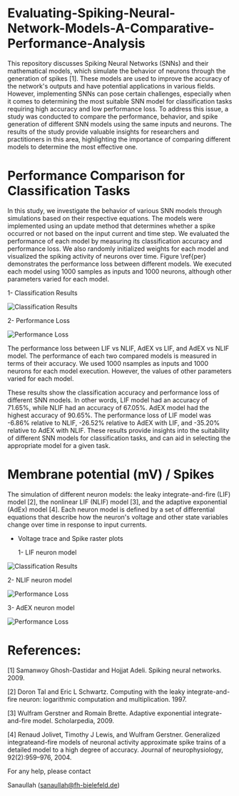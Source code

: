 # Evaluating-Spiking-Neural-Network-Models-A-Comparative-Performance-Analysis


This repository discusses Spiking Neural Networks (SNNs) and their mathematical models, which simulate the behavior of neurons through the generation of spikes [1]. These models are used to improve the accuracy of the network's outputs and have potential applications in various fields. However, implementing SNNs can pose certain challenges, especially when it comes to determining the most suitable SNN model for classification tasks requiring high accuracy and low performance loss. To address this issue, a study was conducted to compare the performance, behavior, and spike generation of different SNN models using the same inputs and neurons. The results of the study provide valuable insights for researchers and practitioners in this area, highlighting the importance of comparing different models to determine the most effective one.


# Performance Comparison for Classification Tasks

In this study, we investigate the behavior of various SNN models through simulations based on their respective equations. The models were implemented using an update method that determines whether a spike occurred or not based on the input current and time step. We evaluated the performance of each model by measuring its classification accuracy and performance loss. We also randomly initialized weights for each model and visualized the spiking activity of neurons over time. Figure \ref{per} demonstrates the performance loss between different models. We executed each model using 1000 samples as inputs and 1000 neurons, although other parameters varied for each model.


  1- Classification Results
  
![Classification Results](https://github.com/Rao-Sanaullah/Evaluating-Spiking-Neural-Network-Models-A-Comparative-Performance-Analysis/blob/main/2.png)

  2- Performance Loss
  
![Performance Loss](https://github.com/Rao-Sanaullah/Evaluating-Spiking-Neural-Network-Models-A-Comparative-Performance-Analysis/blob/main/1.png)


The performance loss between LIF vs NLIF, AdEX vs LIF, and AdEX vs NLIF model. The performance of each two compared models is measured in terms of their accuracy. We used 1000 nsamples as inputs and 1000 neurons for each model execution. However, the values of other parameters varied for each model.


These results show the classification accuracy and performance loss of different SNN models. In other words, LIF model had an accuracy of 71.65%, while NLIF had an accuracy of 67.05%. AdEX model had the highest accuracy of 90.65%. The performance loss of LIF model was -6.86% relative to NLIF, -26.52% relative to AdEX with LIF, and -35.20% relative to AdEX with NLIF. These results provide insights into the suitability of different SNN models for classification tasks, and can aid in selecting the appropriate model for a given task.


# Membrane potential (mV) / Spikes

The simulation of different neuron models: the leaky integrate-and-fire (LIF) model [2], the nonlinear LIF (NLIF) model [3], and the adaptive exponential (AdEx) model [4]. Each neuron model is defined by a set of differential equations that describe how the neuron's voltage and other state variables change over time in response to input currents.


- Voltage trace and Spike raster plots

  1- LIF neuron model
  
![Classification Results](https://github.com/Rao-Sanaullah/Evaluating-Spiking-Neural-Network-Models-A-Comparative-Performance-Analysis/blob/main/s1.png)

  2- NLIF neuron model
  
![Performance Loss](https://github.com/Rao-Sanaullah/Evaluating-Spiking-Neural-Network-Models-A-Comparative-Performance-Analysis/blob/main/s2.png)

  3- AdEX neuron model

![Performance Loss](https://github.com/Rao-Sanaullah/Evaluating-Spiking-Neural-Network-Models-A-Comparative-Performance-Analysis/blob/main/s3.png)


# References:

[1] Samanwoy Ghosh-Dastidar and Hojjat Adeli. Spiking neural networks. 2009.

[2] Doron Tal and Eric L Schwartz. Computing with the leaky integrate-and-fire neuron: logarithmic computation and multiplication. 1997.

[3] Wulfram Gerstner and Romain Brette. Adaptive exponential integrate-and-fire model. Scholarpedia, 2009.

[4] Renaud Jolivet, Timothy J Lewis, and Wulfram Gerstner. Generalized integrateand-fire models of neuronal activity approximate spike trains of a detailed model to a high degree of accuracy. Journal of neurophysiology, 92(2):959–976, 2004.



For any help, please contact

Sanaullah (sanaullah@fh-bielefeld.de)
